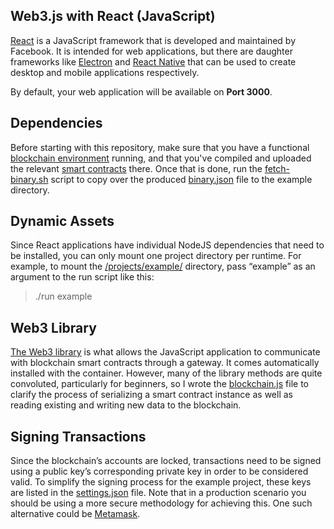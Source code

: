 ## Web3.js with React (JavaScript)
[React](https://reactjs.org/) is a JavaScript framework that is developed and maintained by Facebook. It is intended for web applications, but there are daughter frameworks like [Electron](https://github.com/electron/electron) and [React Native](https://github.com/facebook/react-native) that can be used to create desktop and mobile applications respectively.

By default, your web application will be available on **Port 3000**.

## Dependencies
Before starting with this repository, make sure that you have a functional [blockchain environment](https://github.com/wickstjo/arcada-dlt-env/tree/master/ganache-chain) running, and that you've compiled and uploaded the relevant [smart contracts](https://github.com/wickstjo/arcada-dlt-env/tree/master/truffle-contracts) there. Once that is done, run the [fetch-binary.sh](https://github.com/wickstjo/arcada-dlt-env/blob/master/web3-react/fetch-binary.sh) script to copy over the produced [binary.json](https://github.com/wickstjo/arcada-dlt-env/blob/master/truffle-contracts/projects/example/binary.json) file to the example directory.

## Dynamic Assets
Since React applications have individual NodeJS dependencies that need to be installed, you can only mount one project directory per runtime. For example, to mount the [/projects/example/](https://github.com/wickstjo/arcada-dlt-env/blob/master/web3-react/projects/example) directory, pass “example” as an argument to the run script like this:
> ./run example

## Web3 Library
[The Web3 library](https://web3js.readthedocs.io/en/v1.3.4/) is what allows the JavaScript application to communicate with blockchain smart contracts through a gateway. It comes automatically installed with the container. However, many of the library methods are quite convoluted, particularly for beginners, so I wrote the [blockchain.js](https://github.com/wickstjo/arcada-dlt-env/blob/master/web3-react/projects/example/src/funcs/blockchain.js) file to clarify the process of serializing a smart contract instance as well as reading existing and writing new data to the blockchain.

## Signing Transactions
Since the blockchain’s accounts are locked, transactions need to be signed using a public key’s corresponding private key in order to be considered valid. To simplify the signing process for the example project, these keys are listed in the [settings.json](https://github.com/wickstjo/arcada-dlt-env/blob/master/web3-react/projects/example/src/resources/settings.json) file. Note that in a production scenario you should be using a more secure methodology for achieving this. One such alternative could be [Metamask](https://metamask.io/).